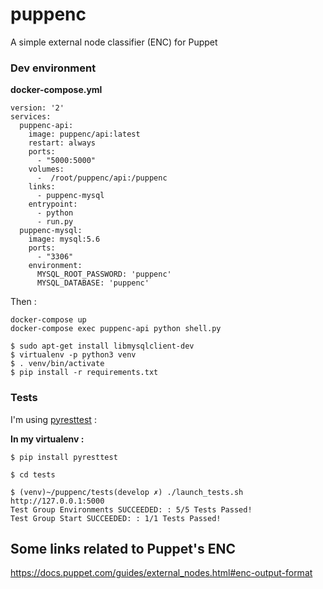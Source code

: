 # puppenc

A simple external node classifier (ENC) for Puppet


### Dev environment

**docker-compose.yml**

```
version: '2'
services:
  puppenc-api:
    image: puppenc/api:latest
    restart: always
    ports:
      - "5000:5000"
    volumes:
      -  /root/puppenc/api:/puppenc
    links:
      - puppenc-mysql
    entrypoint:
      - python
      - run.py
  puppenc-mysql:
    image: mysql:5.6
    ports:
      - "3306"
    environment:
      MYSQL_ROOT_PASSWORD: 'puppenc'
      MYSQL_DATABASE: 'puppenc'
```

Then :

```
docker-compose up
docker-compose exec puppenc-api python shell.py
```


```
$ sudo apt-get install libmysqlclient-dev
$ virtualenv -p python3 venv
$ . venv/bin/activate
$ pip install -r requirements.txt
```

### Tests

I'm using [pyresttest](https://github.com/svanoort/pyresttest) :

**In my  virtualenv :**

```
$ pip install pyresttest

$ cd tests

$ (venv)~/puppenc/tests(develop ✗) ./launch_tests.sh http://127.0.0.1:5000
Test Group Environments SUCCEEDED: : 5/5 Tests Passed!
Test Group Start SUCCEEDED: : 1/1 Tests Passed!
```


## Some links related to Puppet's ENC

https://docs.puppet.com/guides/external_nodes.html#enc-output-format
